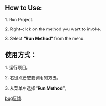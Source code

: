 <h2>How to Use:</h2>
<p>1. Run Project.</p>
<p>2. Right-click on the method you want to invoke.</p>
<p>3. Select <strong>"Run Method"</strong> from the menu.</p>
<h2>使用方式：</h2>
<p>1. 运行项目。</p>
<p>2. 右键点击您要调用的方法。</p>
<p>3. 从菜单中选择<strong>“Run Method”</strong>。</p>
<p><a href="https://github.com/wangzhengsi/method-invoker-intellij-plugin/issues">bug反馈</a>.</p>
